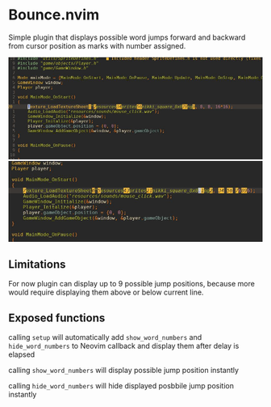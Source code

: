 # Bounce.nvim

Simple plugin that displays possible word jumps forward and backward from cursor position as marks with number assigned.

![Alt text](img/picture_1.jpg?raw=true "Forward possible jump positions")
![Alt text](img/picture_2.jpg?raw=true "Backward possible jump positions")

## Limitations

For now plugin can display up to 9 possible jump positions, because more would require displaying them above or below current line.

## Exposed functions

calling `setup` will automatically add `show_word_numbers` and `hide_word_numbers` to Neovim callback and display them after delay is elapsed

calling `show_word_numbers` will display possible jump position instantly

calling `hide_word_numbers` will hide displayed posbbile jump position instantly

